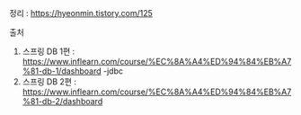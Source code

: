 정리 : https://hyeonmin.tistory.com/125
  
  
  
출처  
1. 스프링 DB 1편 : https://www.inflearn.com/course/%EC%8A%A4%ED%94%84%EB%A7%81-db-1/dashboard
   -jdbc
2. 스프링 DB 2편 : https://www.inflearn.com/course/%EC%8A%A4%ED%94%84%EB%A7%81-db-2/dashboard
